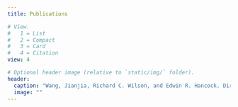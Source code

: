 ```yaml
---
title: Publications

# View.
#   1 = List
#   2 = Compact
#   3 = Card
#   4 = Citation
view: 4

# Optional header image (relative to `static/img/` folder).
header:
  caption: "Wang, Jianjia, Richard C. Wilson, and Edwin R. Hancock. Directed and undirected network evolution from Euler–Lagrange dynamics. Pattern Recognition Letters 134 (2020): 135-144."
  image: ""
---
```

